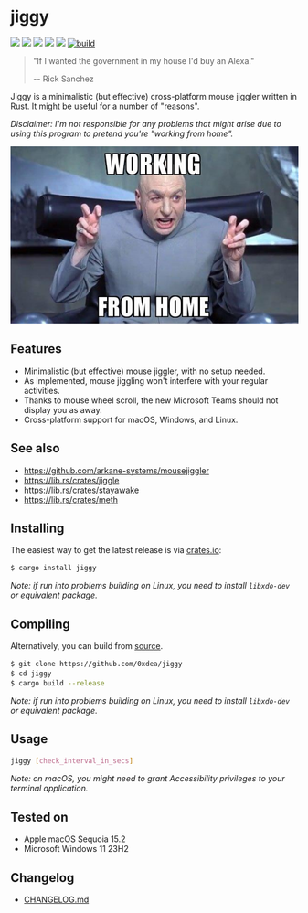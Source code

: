 # jiggy

[![](https://img.shields.io/github/stars/0xdea/jiggy.svg?style=flat&color=yellow)](https://github.com/0xdea/jiggy)
[![](https://img.shields.io/crates/v/jiggy?style=flat&color=green)](https://crates.io/crates/jiggy)
[![](https://img.shields.io/crates/d/jiggy?style=flat&color=red)](https://crates.io/crates/jiggy)
[![](https://img.shields.io/badge/twitter-%400xdea-blue.svg)](https://twitter.com/0xdea)
[![](https://img.shields.io/badge/mastodon-%40raptor-purple.svg)](https://infosec.exchange/@raptor)
[![build](https://github.com/0xdea/jiggy/actions/workflows/build.yml/badge.svg)](https://github.com/0xdea/jiggy/actions/workflows/build.yml)

> "If I wanted the government in my house I'd buy an Alexa."
>
> -- Rick Sanchez

Jiggy is a minimalistic (but effective) cross-platform mouse jiggler written in Rust. It might be useful for a number of
"reasons".

*Disclaimer: I'm not responsible for any problems that might arise due to using this program to pretend you're "working
from home".*

![](https://raw.githubusercontent.com/0xdea/jiggy/master/.img/working-from-home.jpg)

## Features

* Minimalistic (but effective) mouse jiggler, with no setup needed.
* As implemented, mouse jiggling won't interfere with your regular activities.
* Thanks to mouse wheel scroll, the new Microsoft Teams should not display you as away.
* Cross-platform support for macOS, Windows, and Linux.

## See also

* <https://github.com/arkane-systems/mousejiggler>
* <https://lib.rs/crates/jiggle>
* <https://lib.rs/crates/stayawake>
* <https://lib.rs/crates/meth>

## Installing

The easiest way to get the latest release is via [crates.io](https://crates.io/crates/jiggy):

```sh
$ cargo install jiggy
```

*Note: if run into problems building on Linux, you need to install `libxdo-dev` or equivalent package.*

## Compiling

Alternatively, you can build from [source](https://github.com/0xdea/jiggy).

```sh
$ git clone https://github.com/0xdea/jiggy
$ cd jiggy
$ cargo build --release
```

*Note: if run into problems building on Linux, you need to install `libxdo-dev` or equivalent package.*

## Usage

```sh
jiggy [check_interval_in_secs]
```

*Note: on macOS, you might need to grant Accessibility privileges to your terminal application.*

## Tested on

* Apple macOS Sequoia 15.2
* Microsoft Windows 11 23H2

## Changelog

* [CHANGELOG.md](CHANGELOG.md)
